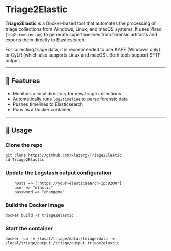 # Triage2Elastic

**Triage2Elastic** is a Docker-based tool that automates the processing of triage collections from Windows, Linux, and macOS systems. It uses Plaso (`log2timeline.py`) to generate supertimelines from forensic artifacts and exports them directly to Elasticsearch.

For collecting triage data, it is recommended to use KAPE (Windows only) or CyLR (which also supports Linux and macOS). 
Both tools support SFTP output.

---

## 🔧 Features

- Monitors a local directory for new triage collections
- Automatically runs `log2timeline` to parse forensic data
- Pushes timelines to Elasticsearch
- Runs as a Docker container

---

## 🐳 Usage

###  Clone the repo

```
git clone https://github.com/xlazarg/Triage2Elastic
cd Triage2Elastic
```

###  Update the Logstash output configuration

```
    hosts => ["https://your-elasticsearch-ip:9200"]
    user => "elastic"
    password => "changeme"
```

###  Build the Docker Image

```
docker build -t triage2elastic .
```

###  Start the container

```
docker run -v /local/triage/data:/triage/data -v /local/triage/output:/triage/output triage2elastic
```
